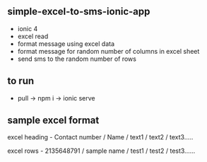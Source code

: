 ## simple-excel-to-sms-ionic-app

* ionic 4
* excel read
* format message using excel data
* format message for random number of columns in excel sheet 
* send sms to the random number of rows

## to run
* pull -> npm i -> ionic serve

## sample excel format
excel heading -    Contact number  /	Name	/ text1 / text2 / text3.....

excel rows    -    2135648791      / sample name / test1 / test2 / test3......


